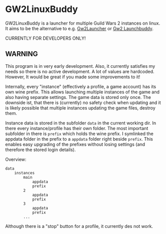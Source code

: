 # GW2LinuxBuddy

GW2LinuxBuddy is a launcher for multiple Guild Wars 2 instances on linux.
It aims to be the alternative to e.g. [Gw2Launcher](https://github.com/Healix/Gw2Launcher) or [Gw2 Launchbuddy](https://github.com/TheCheatsrichter/Gw2_Launchbuddy).

CURRENTLY FOR DEVELOPERS ONLY!

## WARNING

This program is in very early development.
Also, it currently satisfies my needs so there is no active development.
A lot of values are hardcoded.
However, It would be great if you made some improvements to it!

Internally, every "instance" (effectively a profile, a game account) has its own wine prefix.
This allows launching multiple instances of the game and also having separate settings.
The game data is stored only once.
The downside ist, that there is (currently) no safety check when updating and it is likely possible that multiple instances updating the game files, destroy them.

Instance data is stored in the subfolder `data` in the current working dir.
In there every instance/profile has their own folder.
The most important subfolder in there is `prefix` which holds the wine prefix.
I symlinked the appdata folder in the prefix to a `appdata` folder right beside `prefix`.
This enables easy upgrading of the prefixes without losing settings (and therefore the stored login details).

Overview:
```
data
    instances
        main
            appdata
            prefix
        2
            appdata
            prefix
        3
            appdata
            prefix
        ...
```

Although there is a "stop" button for a profile, it currently des not work.

